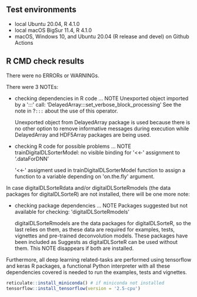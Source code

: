 ## Test environments
* local Ubuntu 20.04, R 4.1.0
* local macOS BigSur 11.4, R 4.1.0
* macOS, Windows 10, and Ubuntu 20.04 (R release and devel) on Github Actions

## R CMD check results
There were no ERRORs or WARNINGs. 

There were 3 NOTEs:

* checking dependencies in R code ... NOTE
Unexported object imported by a ':::' call: ‘DelayedArray:::set_verbose_block_processing’
  See the note in ?`:::` about the use of this operator.

  Unexported object from DelayedArray package is used because there is no other 
  option to remove informative messages during execution while DelayedArray and 
  HDF5Array packages are being used.

* checking R code for possible problems ... NOTE
trainDigitalDLSorterModel: no visible binding for '<<-' assignment to
  ‘.dataForDNN’

  '<<-' assigment used in trainDigitalDLSorterModel function to assign a 
  function to a variable depending on 'on.the.fly' argument.

In case digitalDLSorteRdata and/or digitalDLSorteRmodels (the data packages for 
digitalDLSorteR) are not installed, there will be one more note:

* checking package dependencies ... NOTE
  Packages suggested but not available for checking:
    'digitalDLSorteRmodels'
    
  digitalDLSorteRmodels are the data packages for 
  digitalDLSorteR, so the last relies on them, as these data are required for 
  examples, tests, vignettes and pre-trained deconvolution models. These 
  packages have been included as Suggests as digitalDLSorteR can be used without
  them. This NOTE disappears if both are installed.
  
Furthermore, all deep learning related-tasks are performed using tensorflow and
keras R packages, a functional Python interpreter with all these dependencies 
covered is needed to run the examples, tests and vignettes. 

```r
reticulate::install_miniconda() # if miniconda not installed
tensorflow::install_tensorflow(version = '2.5-cpu')
```
